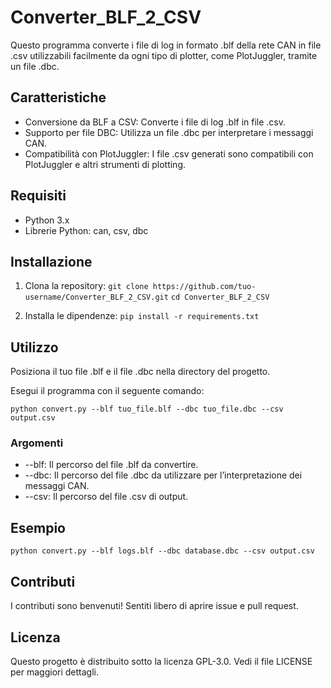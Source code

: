 # Converter_BLF_2_CSV
Questo programma converte i file di log in formato .blf della rete CAN in file .csv utilizzabili facilmente da ogni tipo di plotter, come PlotJuggler, tramite un file .dbc.

## Caratteristiche
- Conversione da BLF a CSV: Converte i file di log .blf in file .csv.
- Supporto per file DBC: Utilizza un file .dbc per interpretare i messaggi CAN.
- Compatibilità con PlotJuggler: I file .csv generati sono compatibili con PlotJuggler e altri strumenti di plotting.

## Requisiti
- Python 3.x
- Librerie Python: can, csv, dbc

## Installazione
1. Clona la repository:
    `git clone https://github.com/tuo-username/Converter_BLF_2_CSV.git`
    `cd Converter_BLF_2_CSV`

2. Installa le dipendenze:
    `pip install -r requirements.txt`

## Utilizzo
Posiziona il tuo file .blf e il file .dbc nella directory del progetto.

Esegui il programma con il seguente comando:

`python convert.py --blf tuo_file.blf --dbc tuo_file.dbc --csv output.csv`

### Argomenti
- --blf: Il percorso del file .blf da convertire.
- --dbc: Il percorso del file .dbc da utilizzare per l’interpretazione dei messaggi CAN.
- --csv: Il percorso del file .csv di output.

## Esempio
`python convert.py --blf logs.blf --dbc database.dbc --csv output.csv`

## Contributi
I contributi sono benvenuti! Sentiti libero di aprire issue e pull request.

## Licenza
Questo progetto è distribuito sotto la licenza GPL-3.0. Vedi il file LICENSE per maggiori dettagli.